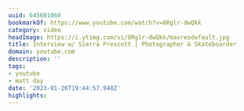 ```yaml
---
uuid: 645601060
bookmarkOf: https://www.youtube.com/watch?v=8Rglr-dwQkk
category: video
headImage: https://i.ytimg.com/vi/8Rglr-dwQkk/maxresdefault.jpg
title: Interview w/ Sierra Prescott | Photographer & Skateboarder
domain: youtube.com
description: ''
tags:
- youtube
- matt day
date: '2023-01-26T19:44:57.948Z'
highlights:
---
```



